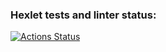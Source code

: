 ### Hexlet tests and linter status:
[![Actions Status](https://github.com/freepad/php-project-lvl2/workflows/hexlet-check/badge.svg)](https://github.com/freepad/php-project-lvl2/actions)